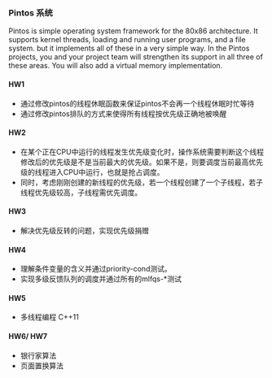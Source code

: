 ###  Pintos 系统
Pintos is simple operating system framework for the 80x86 architecture. It supports kernel threads, loading and running user programs, and a file system. but it implements all of these in a very simple way.  In the Pintos projects, you and your project team will strengthen its support in all three of these areas. You will also add a virtual memory implementation.

#### HW1 
  * 通过修改pintos的线程休眠函数来保证pintos不会再一个线程休眠时忙等待
  * 通过修改pintos排队的方式来使得所有线程按优先级正确地被唤醒

#### HW2
*    在某个正在CPU中运行的线程发生优先级变化时，操作系统需要判断这个线程修改后的优先级是不是当前最大的优先级。如果不是，则要调度当前最高优先级的线程进入CPU中运行，也就是抢占调度。
*  同时，考虑刚刚创建的新线程的优先级，若一个线程创建了一个子线程，若子线程优先级较高，子线程需优先调度。

####  HW3
* 解决优先级反转的问题，实现优先级捐赠

####  HW4
* 理解条件变量的含义并通过priority-cond测试。
* 实现多级反馈队列的调度并通过所有的mlfqs-*测试

#### HW5
*  多线程编程 C++11

#### HW6/ HW7
* 银行家算法
* 页面置换算法
